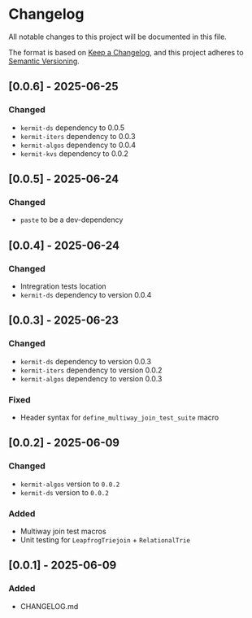 # Changelog

All notable changes to this project will be documented in this file.

The format is based on [Keep a Changelog](https://keepachangelog.com/en/1.1.0/),
and this project adheres to [Semantic Versioning](https://semver.org/spec/v2.0.0.html).

## [0.0.6] - 2025-06-25

### Changed

-  `kermit-ds` dependency to 0.0.5
-  `kermit-iters` dependency to 0.0.3
-  `kermit-algos` dependency to 0.0.4
-  `kermit-kvs` dependency to 0.0.2

## [0.0.5] - 2025-06-24

### Changed

-  `paste` to be a dev-dependency

## [0.0.4] - 2025-06-24

### Changed

- Intregration tests location
- `kermit-ds` dependency to version 0.0.4

## [0.0.3] - 2025-06-23

### Changed

- `kermit-ds` dependency to version 0.0.3
- `kermit-iters` dependency to version 0.0.2
- `kermit-algos` dependency to version 0.0.3

### Fixed

- Header syntax for `define_multiway_join_test_suite` macro

## [0.0.2] - 2025-06-09

### Changed

- `kermit-algos` version to `0.0.2`  
- `kermit-ds` version to `0.0.2`

### Added

- Multiway join test macros
- Unit testing for `LeapfrogTriejoin` + `RelationalTrie`

## [0.0.1] - 2025-06-09

### Added

- CHANGELOG.md